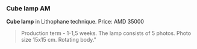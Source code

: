 ### Cube lamp AM

**Cube lamp** in Lithophane technique.
Price: AMD 35000

> Production term - 1-1,5 weeks.
> The lamp consists of 5 photos.
> Photo size 15x15 cm.
> Rotating body."